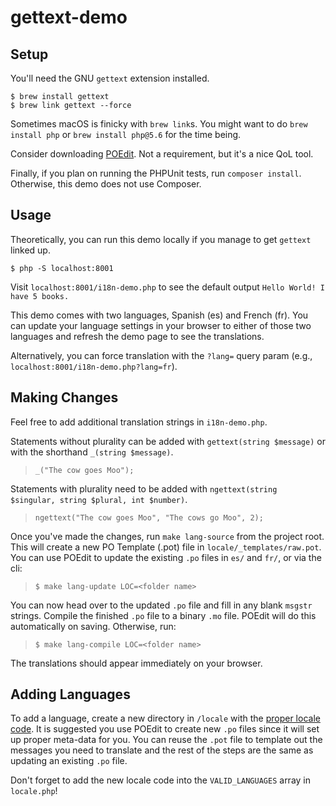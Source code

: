 # gettext-demo

## Setup
You'll need the GNU `gettext` extension installed.
```
$ brew install gettext
$ brew link gettext --force
```
Sometimes macOS is finicky with `brew link`s. You might want to do `brew install php` or `brew install php@5.6` for the time being.

Consider downloading [POEdit](https://poedit.net/). Not a requirement, but it's a nice QoL tool.

Finally, if you plan on running the PHPUnit tests, run `composer install`. Otherwise, this demo does not use Composer.

## Usage
Theoretically, you can run this demo locally if you manage to get `gettext` linked up.
```
$ php -S localhost:8001
```

Visit `localhost:8001/i18n-demo.php` to see the default output `Hello World! I have 5 books.`

This demo comes with two languages, Spanish (es) and French (fr). You can update your language settings in your browser to either of those two languages and refresh the demo page to see the translations.

Alternatively, you can force translation with the `?lang=` query param (e.g., `localhost:8001/i18n-demo.php?lang=fr`).

## Making Changes
Feel free to add additional translation strings in `i18n-demo.php`.

Statements without plurality can be added with `gettext(string $message)` or with the shorthand `_(string $message)`.
> `_("The cow goes Moo");`

Statements with plurality need to be added with `ngettext(string $singular, string $plural, int $number)`.
> `ngettext("The cow goes Moo", "The cows go Moo", 2);` 

Once you've made the changes, run `make lang-source` from the project root. This will create a new PO Template (.pot) file in `locale/_templates/raw.pot`. You can use POEdit to update the existing `.po` files in `es/` and `fr/`, or via the cli:
> `$ make lang-update LOC=<folder name>`

You can now head over to the updated `.po` file and fill in any blank `msgstr` strings. Compile the finished `.po` file to a binary `.mo` file. POEdit will do this automatically on saving. Otherwise, run:
 > `$ make lang-compile LOC=<folder name>`

The translations should appear immediately on your browser.

## Adding Languages
To add a language, create a new directory in `/locale` with the [proper locale code](https://gist.github.com/jasef/337431c43c3addb2cbd5eb215b376179). It is suggested you use POEdit to create new `.po` files since it will set up proper meta-data for you. You can reuse the `.pot` file to template out the messages you need to translate and the rest of the steps are the same as updating an existing `.po` file.

Don't forget to add the new locale code into the `VALID_LANGUAGES` array in `locale.php`!


